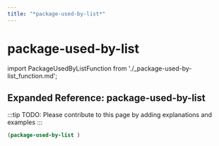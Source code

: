 ```yaml
---
title: "*package-used-by-list*"
---
```


# package-used-by-list

import PackageUsedByListFunction from './_package-used-by-list_function.md';

<PackageUsedByListFunction />

## Expanded Reference: package-used-by-list

:::tip
TODO: Please contribute to this page by adding explanations and examples
:::

```lisp
(package-used-by-list )
```
